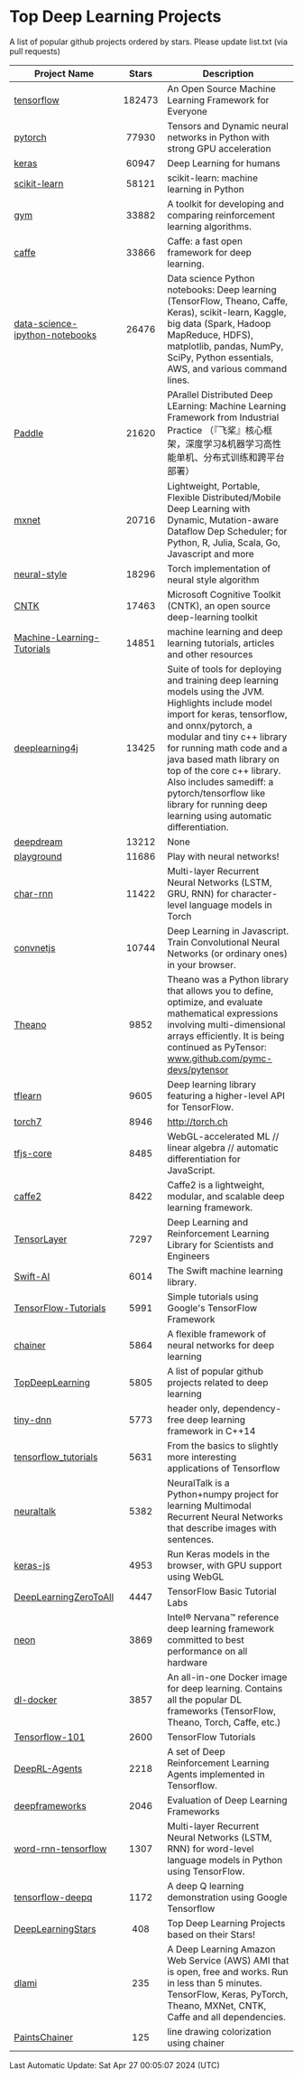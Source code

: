 # Top Deep Learning Projects
A list of popular github projects ordered by stars.
Please update list.txt (via pull requests)

|Project Name| Stars | Description |
| ---------- |:-----:| ----------- |
| [tensorflow](https://github.com/tensorflow/tensorflow) | 182473 | An Open Source Machine Learning Framework for Everyone |
| [pytorch](https://github.com/pytorch/pytorch) | 77930 | Tensors and Dynamic neural networks in Python with strong GPU acceleration |
| [keras](https://github.com/keras-team/keras) | 60947 | Deep Learning for humans |
| [scikit-learn](https://github.com/scikit-learn/scikit-learn) | 58121 | scikit-learn: machine learning in Python |
| [gym](https://github.com/openai/gym) | 33882 | A toolkit for developing and comparing reinforcement learning algorithms. |
| [caffe](https://github.com/BVLC/caffe) | 33866 | Caffe: a fast open framework for deep learning. |
| [data-science-ipython-notebooks](https://github.com/donnemartin/data-science-ipython-notebooks) | 26476 | Data science Python notebooks: Deep learning (TensorFlow, Theano, Caffe, Keras), scikit-learn, Kaggle, big data (Spark, Hadoop MapReduce, HDFS), matplotlib, pandas, NumPy, SciPy, Python essentials, AWS, and various command lines. |
| [Paddle](https://github.com/PaddlePaddle/Paddle) | 21620 | PArallel Distributed Deep LEarning: Machine Learning Framework from Industrial Practice （『飞桨』核心框架，深度学习&机器学习高性能单机、分布式训练和跨平台部署） |
| [mxnet](https://github.com/apache/mxnet) | 20716 | Lightweight, Portable, Flexible Distributed/Mobile Deep Learning with Dynamic, Mutation-aware Dataflow Dep Scheduler; for Python, R, Julia, Scala, Go, Javascript and more |
| [neural-style](https://github.com/jcjohnson/neural-style) | 18296 | Torch implementation of neural style algorithm |
| [CNTK](https://github.com/microsoft/CNTK) | 17463 | Microsoft Cognitive Toolkit (CNTK), an open source deep-learning toolkit |
| [Machine-Learning-Tutorials](https://github.com/ujjwalkarn/Machine-Learning-Tutorials) | 14851 | machine learning and deep learning tutorials, articles and other resources  |
| [deeplearning4j](https://github.com/deeplearning4j/deeplearning4j) | 13425 | Suite of tools for deploying and training deep learning models using the JVM. Highlights include model import for keras, tensorflow, and onnx/pytorch, a modular and tiny c++ library for running math code and a java based math library on top of the core c++ library. Also includes samediff: a pytorch/tensorflow like library for running deep learning using automatic differentiation. |
| [deepdream](https://github.com/google/deepdream) | 13212 | None |
| [playground](https://github.com/tensorflow/playground) | 11686 | Play with neural networks! |
| [char-rnn](https://github.com/karpathy/char-rnn) | 11422 | Multi-layer Recurrent Neural Networks (LSTM, GRU, RNN) for character-level language models in Torch |
| [convnetjs](https://github.com/karpathy/convnetjs) | 10744 | Deep Learning in Javascript. Train Convolutional Neural Networks (or ordinary ones) in your browser. |
| [Theano](https://github.com/Theano/Theano) | 9852 | Theano was a Python library that allows you to define, optimize, and evaluate mathematical expressions involving multi-dimensional arrays efficiently. It is being continued as PyTensor: www.github.com/pymc-devs/pytensor |
| [tflearn](https://github.com/tflearn/tflearn) | 9605 | Deep learning library featuring a higher-level API for TensorFlow. |
| [torch7](https://github.com/torch/torch7) | 8946 | http://torch.ch |
| [tfjs-core](https://github.com/tensorflow/tfjs-core) | 8485 | WebGL-accelerated ML // linear algebra // automatic differentiation for JavaScript. |
| [caffe2](https://github.com/facebookarchive/caffe2) | 8422 | Caffe2 is a lightweight, modular, and scalable deep learning framework. |
| [TensorLayer](https://github.com/tensorlayer/TensorLayer) | 7297 | Deep Learning and Reinforcement Learning Library for Scientists and Engineers  |
| [Swift-AI](https://github.com/Swift-AI/Swift-AI) | 6014 | The Swift machine learning library. |
| [TensorFlow-Tutorials](https://github.com/nlintz/TensorFlow-Tutorials) | 5991 | Simple tutorials using Google's TensorFlow Framework |
| [chainer](https://github.com/chainer/chainer) | 5864 | A flexible framework of neural networks for deep learning |
| [TopDeepLearning](https://github.com/aymericdamien/TopDeepLearning) | 5805 | A list of popular github projects related to deep learning |
| [tiny-dnn](https://github.com/tiny-dnn/tiny-dnn) | 5773 | header only, dependency-free deep learning framework in C++14 |
| [tensorflow_tutorials](https://github.com/pkmital/tensorflow_tutorials) | 5631 | From the basics to slightly more interesting applications of Tensorflow |
| [neuraltalk](https://github.com/karpathy/neuraltalk) | 5382 | NeuralTalk is a Python+numpy project for learning Multimodal Recurrent Neural Networks that describe images with sentences. |
| [keras-js](https://github.com/transcranial/keras-js) | 4953 | Run Keras models in the browser, with GPU support using WebGL |
| [DeepLearningZeroToAll](https://github.com/hunkim/DeepLearningZeroToAll) | 4447 | TensorFlow Basic Tutorial Labs |
| [neon](https://github.com/NervanaSystems/neon) | 3869 | Intel® Nervana™ reference deep learning framework committed to best performance on all hardware |
| [dl-docker](https://github.com/floydhub/dl-docker) | 3857 | An all-in-one Docker image for deep learning. Contains all the popular DL frameworks (TensorFlow, Theano, Torch, Caffe, etc.) |
| [Tensorflow-101](https://github.com/sjchoi86/Tensorflow-101) | 2600 | TensorFlow Tutorials |
| [DeepRL-Agents](https://github.com/awjuliani/DeepRL-Agents) | 2218 | A set of Deep Reinforcement Learning Agents implemented in Tensorflow. |
| [deepframeworks](https://github.com/zer0n/deepframeworks) | 2046 | Evaluation of Deep Learning Frameworks |
| [word-rnn-tensorflow](https://github.com/hunkim/word-rnn-tensorflow) | 1307 | Multi-layer Recurrent Neural Networks (LSTM, RNN) for word-level language models in Python using TensorFlow. |
| [tensorflow-deepq](https://github.com/siemanko/tensorflow-deepq) | 1172 | A deep Q learning demonstration using Google Tensorflow |
| [DeepLearningStars](https://github.com/hunkim/DeepLearningStars) | 408 | Top Deep Learning Projects based on their Stars! |
| [dlami](https://github.com/ritchieng/dlami) | 235 | A Deep Learning Amazon Web Service (AWS) AMI that is open, free and works. Run in less than 5 minutes. TensorFlow, Keras, PyTorch, Theano, MXNet, CNTK, Caffe and all dependencies. |
| [PaintsChainer](https://github.com/taizan/PaintsChainer) | 125 | line drawing colorization using chainer |

Last Automatic Update: Sat Apr 27 00:05:07 2024 (UTC)
